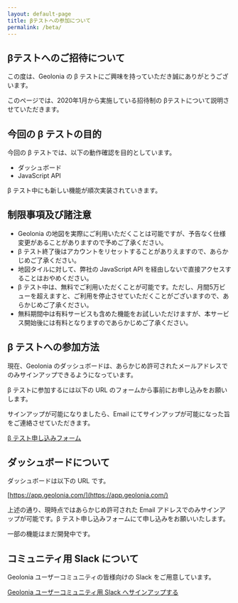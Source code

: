 ```yaml
---
layout: default-page
title: βテストへの参加について
permalink: /beta/
---
```


## βテストへのご招待について

この度は、Geolonia の β テストにご興味を持っていただき誠にありがとうございます。

このページでは、2020年1月から実施している招待制の βテストについて説明させていただきます。

## 今回の β テストの目的

今回の β テストでは、以下の動作確認を目的としています。

* ダッシュボード
* JavaScript API

β テスト中にも新しい機能が順次実装されていきます。

## 制限事項及び諸注意

* Geolonia の地図を実際にご利用いただくことは可能ですが、予告なく仕様変更があることがありますので予めご了承ください。
* β テスト終了後はアカウントをリセットすることがありえますので、あらかじめご了承ください。
* 地図タイルに対して、弊社の JavaScript API を経由しないで直接アクセスすることはおやめください。
* β テスト中は、無料でご利用いただくことが可能です。ただし、月間5万ビューを超えますと、ご利用を停止させていただくことがございますので、あらかじめご了承ください。
* 無料期間中は有料サービスも含めた機能をお試しいただけますが、本サービス開始後には有料となりますのであらかじめご了承ください。

## β テストへの参加方法

現在、Geolonia のダッシュボードは、あらかじめ許可されたメールアドレスでのみサインアップできるようになっています。

β テストに参加するには以下の URL のフォームから事前にお申し込みをお願いします。

サインアップが可能になりましたら、Email にてサインアップが可能になった旨をご連絡させていただきます。

<a href="https://docs.google.com/forms/d/1ylUwd_SGgWNhWUTYeh0-af3ZbPdHVObsGQ4SQe1HwFg/viewform" class="btn btn-danger">β テスト申し込みフォーム</a>

## ダッシュボードについて

ダッシュボードは以下の URL です。

[https://app.geolonia.com/](https://app.geolonia.com/)

上述の通り、現時点ではあらかじめ許可された Email アドレスでのみサインアップが可能です。β テスト申し込みフォームにて申し込みをお願いいたします。

一部の機能はまだ開発中です。

## コミュニティ用 Slack について

Geolonia ユーザーコミュニティの皆様向けの Slack をご用意しています。

[Geolonia ユーザーコミュニティ用 Slack へサインアップする](https://join.slack.com/t/geolonia-community/shared_invite/enQtOTA3NjM0MjA4NTAyLTNjZjI2NjU1NGU4YTQ2NDg2NDBiNDM2NjEyMGJlNTkxY2Y0Yzg0ZDA1YmQ3ODVjY2M5YmI4YzVhZGMyNWUzMjE)
